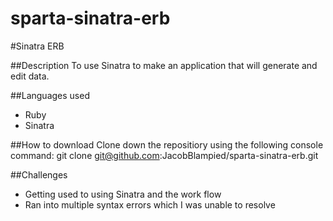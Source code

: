 # sparta-sinatra-erb
#Sinatra ERB

##Description
To use Sinatra to make an application that will generate and edit data.

##Languages used
* Ruby
* Sinatra

##How to download
Clone down the repositiory using the following console command:
git clone git@github.com:JacobBlampied/sparta-sinatra-erb.git

##Challenges
* Getting used to using Sinatra and the work flow
* Ran into multiple syntax errors which I was unable to resolve
